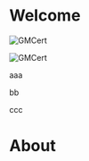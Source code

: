 # Welcome


![](https://www.gmcert.org/image/gmcert_logo320.png "GMCert")

![](https://github.com/gmcert/GMCert_tmp1/blob/master/gmcert_land640.png "GMCert")

aaa

bb

ccc


# About


